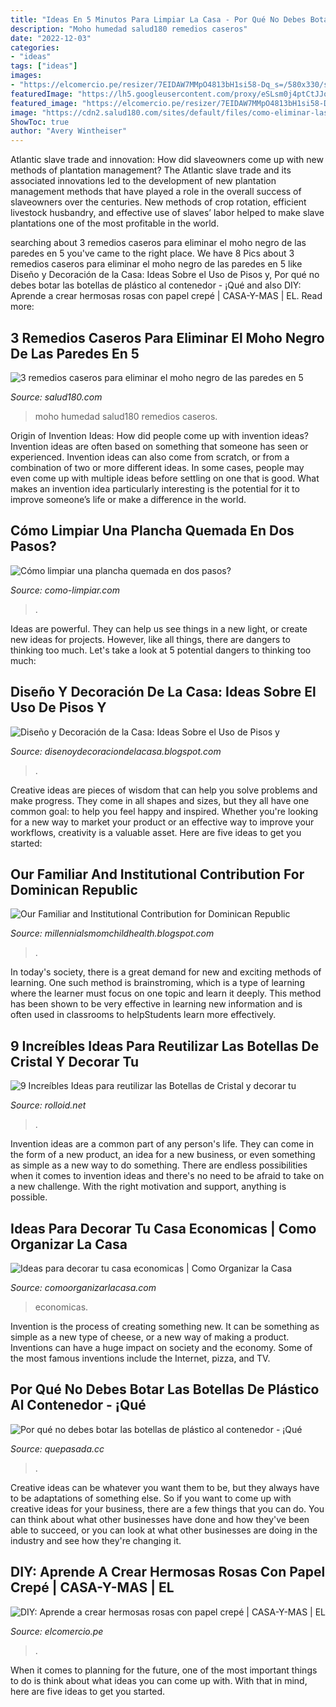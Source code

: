 ```yaml
---
title: "Ideas En 5 Minutos Para Limpiar La Casa - Por Qué No Debes Botar Las Botellas De Plástico Al Contenedor"
description: "Moho humedad salud180 remedios caseros"
date: "2022-12-03"
categories:
- "ideas"
tags: ["ideas"]
images:
- "https://elcomercio.pe/resizer/7EIDAW7MMpO4813bH1si58-Dq_s=/580x330/smart/filters:format(jpeg):quality(75)/arc-anglerfish-arc2-prod-elcomercio.s3.amazonaws.com/public/V76BN52CWBBJ5JJ6KIQ5BAUIYU.jpg"
featuredImage: "https://lh5.googleusercontent.com/proxy/eSLsm0j4ptCtJJoHcWUUF2QzZqjiM1ju0JzyX0SlQa_sIfbMLS31r2QINuwQC62GPOa_AC4x09z_I1fsu6C2C6UrPng=w1200-h630-n-k-no-nu"
featured_image: "https://elcomercio.pe/resizer/7EIDAW7MMpO4813bH1si58-Dq_s=/580x330/smart/filters:format(jpeg):quality(75)/arc-anglerfish-arc2-prod-elcomercio.s3.amazonaws.com/public/V76BN52CWBBJ5JJ6KIQ5BAUIYU.jpg"
image: "https://cdn2.salud180.com/sites/default/files/como-eliminar-las-manchas-de-moho-de-las-cortinas-del-bano1.jpg"
ShowToc: true
author: "Avery Wintheiser"
---
```



Atlantic slave trade and innovation: How did slaveowners come up with new methods of plantation management?
The Atlantic slave trade and its associated innovations led to the development of new plantation management methods that have played a role in the overall success of slaveowners over the centuries. New methods of crop rotation, efficient livestock husbandry, and effective use of slaves’ labor helped to make slave plantations one of the most profitable in the world.

	

		
searching about 3 remedios caseros para eliminar el moho negro de las paredes en 5 you've came to the right place. We have 8 Pics about 3 remedios caseros para eliminar el moho negro de las paredes en 5 like Diseño y Decoración de la Casa: Ideas Sobre el Uso de Pisos y, Por qué no debes botar las botellas de plástico al contenedor - ¡Qué and also DIY: Aprende a crear hermosas rosas con papel crepé | CASA-Y-MAS | EL. Read more:
		
    
## 3 Remedios Caseros Para Eliminar El Moho Negro De Las Paredes En 5

<img loading=lazy src="https://cdn2.salud180.com/sites/default/files/como-eliminar-las-manchas-de-moho-de-las-cortinas-del-bano1.jpg" onerror="this.onerror=null;this.src='https://tse1.mm.bing.net/th?id=OIP.U2Mon-5voqo2Nfq5fk8QmwHaF9&amp;pid=15.1';" alt="3 remedios caseros para eliminar el moho negro de las paredes en 5">

_Source: salud180.com_

>moho humedad salud180 remedios caseros. 

	

Origin of Invention Ideas: How did people come up with invention ideas?
Invention ideas are often based on something that someone has seen or experienced. Invention ideas can also come from scratch, or from a combination of two or more different ideas. In some cases, people may even come up with multiple ideas before settling on one that is good. What makes an invention idea particularly interesting is the potential for it to improve someone’s life or make a difference in the world.

    
## Cómo Limpiar Una Plancha Quemada En Dos Pasos?

<img loading=lazy src="https://www.como-limpiar.com/wp-content/uploads/2017/11/00131-limpiar-plancha-vapor_l.jpg" onerror="this.onerror=null;this.src='https://tse1.mm.bing.net/th?id=OIP.2zWYPFdO8QAeI_AWiyh_IAHaE8&amp;pid=15.1';" alt="Cómo limpiar una plancha quemada en dos pasos?">

_Source: como-limpiar.com_

>. 

	

Ideas are powerful. They can help us see things in a new light, or create new ideas for projects. However, like all things, there are dangers to thinking too much. Let's take a look at 5 potential dangers to thinking too much:

    
## Diseño Y Decoración De La Casa: Ideas Sobre El Uso De Pisos Y

<img loading=lazy src="http://4.bp.blogspot.com/-kLJyfiH-ZBg/UCwAgrzMv7I/AAAAAAAAAho/wITqO5UsCyE/s1600/pisos+de+ceramica+9.jpg" onerror="this.onerror=null;this.src='https://tse3.mm.bing.net/th?id=OIP.O9HzrQccmcFOrCDiNHm_QwAAAA&amp;pid=15.1';" alt="Diseño y Decoración de la Casa: Ideas Sobre el Uso de Pisos y">

_Source: disenoydecoraciondelacasa.blogspot.com_

>. 

	

Creative ideas are pieces of wisdom that can help you solve problems and make progress. They come in all shapes and sizes, but they all have one common goal: to help you feel happy and inspired. Whether you're looking for a new way to market your product or an effective way to improve your workflows, creativity is a valuable asset. Here are five ideas to get you started: 

    
## Our Familiar And Institutional Contribution For Dominican Republic

<img loading=lazy src="https://lh5.googleusercontent.com/proxy/eSLsm0j4ptCtJJoHcWUUF2QzZqjiM1ju0JzyX0SlQa_sIfbMLS31r2QINuwQC62GPOa_AC4x09z_I1fsu6C2C6UrPng=w1200-h630-n-k-no-nu" onerror="this.onerror=null;this.src='https://tse1.mm.bing.net/th?id=OIP.1yGSU1x6ksJ3rGjUWHFbTwHaFj&amp;pid=15.1';" alt="Our Familiar and Institutional Contribution for Dominican Republic">

_Source: millennialsmomchildhealth.blogspot.com_

>. 

	

In today's society, there is a great demand for new and exciting methods of learning. One such method is brainstroming, which is a type of learning where the learner must focus on one topic and learn it deeply. This method has been shown to be very effective in learning new information and is often used in classrooms to helpStudents learn more effectively.

    
## 9 Increíbles Ideas Para Reutilizar Las Botellas De Cristal Y Decorar Tu

<img loading=lazy src="https://rcdn.rolloid.net/uploads/2015/12/Ideas-reciclar-botellas-cristal-08-538x1024.jpg" onerror="this.onerror=null;this.src='https://tse1.mm.bing.net/th?id=OIP.VEJUkGRgpw942JMOSz9CSQHaOG&amp;pid=15.1';" alt="9 Increíbles Ideas para reutilizar las Botellas de Cristal y decorar tu">

_Source: rolloid.net_

>. 

	

Invention ideas are a common part of any person's life. They can come in the form of a new product, an idea for a new business, or even something as simple as a new way to do something. There are endless possibilities when it comes to invention ideas and there's no need to be afraid to take on a new challenge. With the right motivation and support, anything is possible.

    
## Ideas Para Decorar Tu Casa Economicas | Como Organizar La Casa

<img loading=lazy src="https://comoorganizarlacasa.com/wp-content/uploads/2017/07/ideas-para-decorar-tu-casa-economicas-5.jpg" onerror="this.onerror=null;this.src='https://tse4.mm.bing.net/th?id=OIP.hM6eqCiQa20rl8IOGlyqqQHaJo&amp;pid=15.1';" alt="Ideas para decorar tu casa economicas | Como Organizar la Casa">

_Source: comoorganizarlacasa.com_

>economicas. 

	

Invention is the process of creating something new. It can be something as simple as a new type of cheese, or a new way of making a product. Inventions can have a huge impact on society and the economy. Some of the most famous inventions include the Internet, pizza, and TV.

    
## Por Qué No Debes Botar Las Botellas De Plástico Al Contenedor - ¡Qué

<img loading=lazy src="https://quepasada.cc/wp-content/uploads/q/que-hacer-con-botellas-de-plastico/thumb.jpg" onerror="this.onerror=null;this.src='https://tse3.mm.bing.net/th?id=OIP.NegpC_C_lpAAizZGH3_9cQHaD4&amp;pid=15.1';" alt="Por qué no debes botar las botellas de plástico al contenedor - ¡Qué">

_Source: quepasada.cc_

>. 

	

Creative ideas can be whatever you want them to be, but they always have to be adaptations of something else. So if you want to come up with creative ideas for your business, there are a few things that you can do. You can think about what other businesses have done and how they've been able to succeed, or you can look at what other businesses are doing in the industry and see how they're changing it.

    
## DIY: Aprende A Crear Hermosas Rosas Con Papel Crepé | CASA-Y-MAS | EL

<img loading=lazy src="https://elcomercio.pe/resizer/7EIDAW7MMpO4813bH1si58-Dq_s=/580x330/smart/filters:format(jpeg):quality(75)/arc-anglerfish-arc2-prod-elcomercio.s3.amazonaws.com/public/V76BN52CWBBJ5JJ6KIQ5BAUIYU.jpg" onerror="this.onerror=null;this.src='https://tse1.mm.bing.net/th?id=OIP.HYn33kPYA2VR9as8a3dNsQHaEN&amp;pid=15.1';" alt="DIY: Aprende a crear hermosas rosas con papel crepé | CASA-Y-MAS | EL">

_Source: elcomercio.pe_

>. 

	

When it comes to planning for the future, one of the most important things to do is think about what ideas you can come up with. With that in mind, here are five ideas to get you started. 


